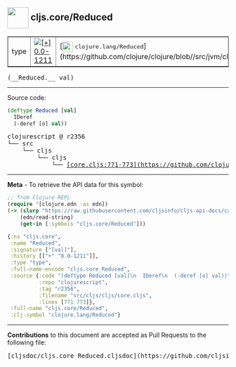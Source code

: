 ## <img width="48px" valign="middle" src="http://i.imgur.com/Hi20huC.png"> cljs.core/Reduced

 <table border="1">
<tr>

<td>type</td>
<td><a href="https://github.com/cljsinfo/cljs-api-docs/tree/0.0-1211"><img valign="middle" alt="[+] 0.0-1211" src="https://img.shields.io/badge/+-0.0--1211-lightgrey.svg"></a> </td>
<td>
[<img height="24px" valign="middle" src="http://i.imgur.com/1GjPKvB.png"> <samp>clojure.lang/Reduced</samp>](https://github.com/clojure/clojure/blob//src/jvm/clojure/lang/Reduced.java)
</td>
</tr>
</table>

 <samp>
(__Reduced.__ val)<br>
</samp>

---





Source code:

```clj
(deftype Reduced [val]
  IDeref
  (-deref [o] val))
```

 <pre>
clojurescript @ r2356
└── src
    └── cljs
        └── cljs
            └── <ins>[core.cljs:771-773](https://github.com/clojure/clojurescript/blob/r2356/src/cljs/cljs/core.cljs#L771-L773)</ins>
</pre>


---

__Meta__ - To retrieve the API data for this symbol:

```clj
;; from Clojure REPL
(require '[clojure.edn :as edn])
(-> (slurp "https://raw.githubusercontent.com/cljsinfo/cljs-api-docs/catalog/cljs-api.edn")
    (edn/read-string)
    (get-in [:symbols "cljs.core/Reduced"]))
```

```clj
{:ns "cljs.core",
 :name "Reduced",
 :signature ["[val]"],
 :history [["+" "0.0-1211"]],
 :type "type",
 :full-name-encode "cljs.core_Reduced",
 :source {:code "(deftype Reduced [val]\n  IDeref\n  (-deref [o] val))",
          :repo "clojurescript",
          :tag "r2356",
          :filename "src/cljs/cljs/core.cljs",
          :lines [771 773]},
 :full-name "cljs.core/Reduced",
 :clj-symbol "clojure.lang/Reduced"}

```

---

__Contributions__ to this document are accepted as Pull Requests to the following file:

 <pre>
[cljsdoc/cljs.core_Reduced.cljsdoc](https://github.com/cljsinfo/cljs-api-docs/blob/master/cljsdoc/cljs.core_Reduced.cljsdoc)
</pre>

